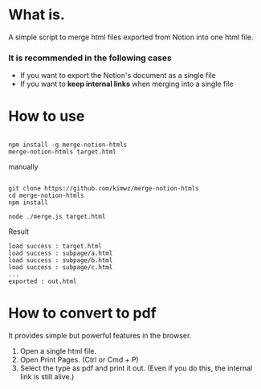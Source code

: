 # What is.
A simple script to merge html files exported from Notion into one html file.

### It is recommended in the following cases
- If you want to export the Notion's document as a single file
- If you want to **keep internal links** when merging into a single file


# How to use



```

npm install -g merge-notion-htmls
merge-notion-htmls target.html

```


manually
```

git clone https://github.com/kimwz/merge-notion-htmls
cd merge-notion-htmls
npm install

node ./merge.js target.html

```

Result 
```
load success : target.html
load success : subpage/a.html
load success : subpage/b.html
load success : subpage/c.html
...
exported : out.html

```

# How to convert to pdf
It provides simple but powerful features in the browser.

1. Open a single html file.
2. Open Print Pages. (Ctrl or Cmd + P)
3. Select the type as pdf and print it out. (Even if you do this, the internal link is still alive.)
